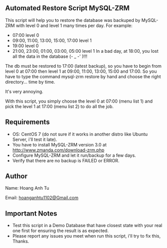 ## Automated Restore Script MySQL-ZRM
This script will help you to restore the database was backuped by MySQL-ZRM with level 0 and level 1 many times per day. For example:
+ 07:00 level 0
+ 09:00, 11:00, 13:00, 15:00, 17:00 level 1
+ 19:00 level 0
+ 21:00, 23:00, 01:00, 03:00, 05:00 level 1
In a bad day, at 18:00, you lost all the data in the database (- _  -' )!!!

The db must be restored to 17:00 (latest backup), so you have to begin from level 0 at 07:00 then level 1 at 09:00, 11:00, 13:00, 15:00 and 17:00. So you have to type the command mysql-zrm restore by hand and choose the right directory... time by time. 

It's very annoying.

With this script, you simply choose the level 0 at 07:00 (menu list 1) and pick the level 1 at 17:00 (menu list 2) to do all the job.

## Requirements
- OS: CentOS 7 (do not sure if it works in another distro like Ubuntu Server, i'll test it late).
- You have to install MySQL-ZRM version 3.0 at http://www.zmanda.com/download-zrm.php
- Configure MySQL-ZRM and let it run/backup for a few days.
- Verify that there are no backup is FAILED or ERROR.

## Author
Name: Hoang Anh Tu

Email: hoanganhtu1102@Gmail.com

## Important Notes
- Test this script in a Demo Database that have closest state with your real one first for ensuring the result is as expected.
- Please report any issues you meet when run this script, i'll try to fix this, Thanks.
